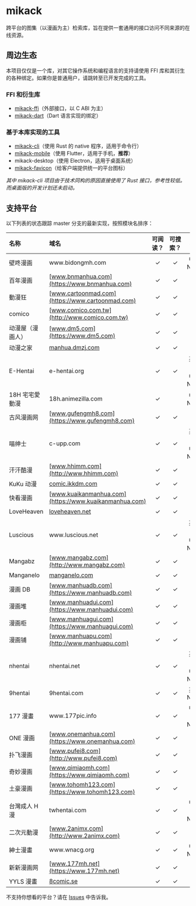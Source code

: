 # mikack

跨平台的图集（以漫画为主）检索库，旨在提供一套通用的接口访问不同来源的在线资源。

## 周边生态

本项目仅仅是一个库，对其它操作系统和编程语言的支持请使用 FFI 库和其衍生的各种绑定。如果你是普通用户，请跳转至已开发完成的工具。

### FFI 和衍生库

- [mikack-ffi](https://github.com/Hentioe/mikack-ffi)（外部接口，以 C ABI 为主）
- [mikack-dart](https://github.com/Hentioe/mikack-dart)（Dart 语言实现的绑定）

### 基于本库实现的工具

- [mikack-cli](https://github.com/Hentioe/mikack-cli)（使用 Rust 的 native 程序，适用于命令行）
- [mikack-mobile](https://github.com/Hentioe/mikack-mobile)（使用 Flutter，适用于手机，**推荐**）
- mikack-desktop（使用 Electron，适用于桌面系统）
- [mikack-favicon](https://github.com/Hentioe/mikack-favicon)（给客户端提供统一的平台图标）

_其中 mikack-cli 项目由于技术同构的原因直接使用了 Rust 接口，参考性较低。而桌面版的开发计划还未启动。_

## 支持平台

以下列表的状态跟踪 master 分支的最新实现，按照模块名排序：

| 名称             | 域名                                                   | 可阅读？ | 可搜索？ |          标签          |
| :--------------- | :----------------------------------------------------- | :------: | :------: | :--------------------: |
| 壁咚漫画         | www<i>.</i>bidongmh<i>.</i>com                         |    ✓     |    ✓     |       中文, NSFW       |
| 百年漫画         | [www.bnmanhua.com](https://www.bnmanhua.com)           |    ✓     |    ✓     |          中文          |
| 動漫狂           | [www.cartoonmad.com](https://www.cartoonmad.com)       |    ✓     |    ✓     |          中文          |
| comico           | [www.comico.com.tw](http://www.comico.com.tw)          |    ✓     |    ✓     |          中文          |
| 动漫屋（漫画人） | [www.dm5.com](https://www.dm5.com)                     |    ✓     |    ✓     |          中文          |
| 动漫之家         | [manhua.dmzj.com](https://manhua.dmzj.com)             |    ✓     |    ✓     |          中文          |
| E-Hentai         | e-hentai<i>.</i>org                                    |    ✓     |    ✓     | 英文, 日文, 中文, NSFW |
| 18H 宅宅愛動漫   | 18h<i>.</i>animezilla<i>.</i>com                       |    ✓     |          |       中文, NSFW       |
| 古风漫画网       | [www.gufengmh8.com](https://www.gufengmh8.com)         |    ✓     |    ✓     |          中文          |
| 喵绅士           | c-upp<i>.</i>com                                       |    ✓     |    ✓     | 英文, 日文, 中文, NSFW |
| 汗汗酷漫         | [www.hhimm.com](http://www.hhimm.com)                  |    ✓     |    ✓     |          中文          |
| KuKu 动漫        | [comic.ikkdm.com](http://comic.ikkdm.com)              |    ✓     |    ✓     |          中文          |
| 快看漫画         | [www.kuaikanmanhua.com](https://www.kuaikanmanhua.com) |    ✓     |    ✓     |          中文          |
| LoveHeaven       | [loveheaven.net](https://loveheaven.net)               |    ✓     |    ✓     |          英文          |
| Luscious         | www<i>.</i>luscious<i>.</i>net                         |    ✓     |    ✓     | 英文, 日文, 中文, NSFW |
| Mangabz          | [www.mangabz.com](http://www.mangabz.com)              |    ✓     |    ✓     |          中文          |
| Manganelo        | [manganelo.com](https://manganelo.com)                 |    ✓     |    ✓     |          英文          |
| 漫画 DB          | [www.manhuadb.com](https://www.manhuadb.com)           |    ✓     |    ✓     |          中文          |
| 漫画堆           | [www.manhuadui.com](https://www.manhuadui.com)         |    ✓     |    ✓     |          中文          |
| 漫画柜           | [www.manhuagui.com](https://www.manhuagui.com)         |    ✓     |    ✓     |          中文          |
| 漫画铺           | [www.manhuapu.com](http://www.manhuapu.com)            |    ✓     |    ✓     |          中文          |
| nhentai          | nhentai<i>.</i>net                                     |    ✓     |    ✓     | 英文, 日文, 中文, NSFW |
| 9hentai          | 9hentai<i>.</i>com                                     |    ✓     |    ✓     |       英文, NSFW       |
| 177 漫畫         | www<i>.</i>177pic<i>.</i>info                          |    ✓     |    ✓     |    中文, 日文, NSFW    |
| ONE 漫画         | [www.onemanhua.com](https://www.onemanhua.com)         |    ✓     |    ✓     |          中文          |
| 扑飞漫画         | [www.pufei8.com](http://www.pufei8.com)                |    ✓     |    ✓     |          中文          |
| 奇妙漫画         | [www.qimiaomh.com](https://www.qimiaomh.com)           |    ✓     |    ✓     |          中文          |
| 土豪漫画         | [www.tohomh123.com](https://www.tohomh123.com)         |    ✓     |    ✓     |          中文          |
| 台灣成人 H 漫    | twhentai<i>.</i>com                                    |    ✓     |    ✓     |    中文, 日文, NSFW    |
| 二次元動漫       | [www.2animx.com](http://www.2animx.com)                |    ✓     |    ✓     |          中文          |
| 紳士漫畫         | www<i>.</i>wnacg<i>.</i>org                            |    ✓     |    ✓     |       中文, NSFW       |
| 新新漫画网       | [www.177mh.net](https://www.177mh.net)                 |    ✓     |    ✓     |          中文          |
| YYLS 漫畫        | [8comic.se](https://8comic.se)                         |    ✓     |    ✓     |          中文          |

不支持你想看的平台？请在 [Issues](https://github.com/Hentioe/mikack/issues) 中告诉我。
